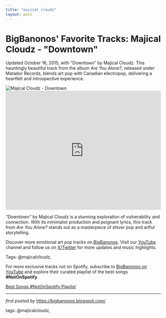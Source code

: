 ```yaml
---
title: "majical cloudz"
layout: post
---
```

<!-- Post Title -->
<h1 >BigBanonos' Favorite Tracks: Majical Cloudz - "Downtown"</h1> <!-- Introductory Text -->
<p >Updated October 16, 2015, with "Downtown" by Majical Cloudz. This hauntingly beautiful track from the album <em>Are You Alone?</em>, released under Matador Records, blends art pop with Canadian electropop, delivering a heartfelt and introspective experience.</p> <!-- Featured Image -->
<div > <img src="https://i.ytimg.com/vi/7Rihk7_2BVw/maxresdefault.jpg" alt="Majical Cloudz - Downtown" />
</div> <!-- YouTube Video Embed -->
<div > <iframe width="100%" height="385" src="https://www.youtube.com/embed/7Rihk7_2BVw" title="Majical Cloudz - Downtown (Official Video)" frameborder="0" allow="accelerometer; autoplay; clipboard-write; encrypted-media; gyroscope; picture-in-picture; web-share" referrerpolicy="strict-origin-when-cross-origin" allowfullscreen></iframe>
</div> <!-- Song Information -->
<div > <p><em>"Downtown"</em> by Majical Cloudz is a stunning exploration of vulnerability and connection. With its minimalist production and poignant lyrics, this track from <em>Are You Alone?</em> stands out as a masterpiece of shiver pop and artful storytelling.</p>
</div> <!-- Footer Links -->
<div > <p>Discover more emotional art pop tracks on <a href="https://bigbanonos.blogspot.com/" target="_blank">BigBanonos</a>. Visit our <a href="https://www.youtube.com/@BigBanonos" target="_blank">YouTube</a> channel and follow us on <a href="https://x.com/bigbanonos" target="_blank">X/Twitter</a> for more updates and music highlights.</p>
</div> <!-- Tags -->
<p >Tags: @majicalcloudz,</p>


<!--Subscribe and Playlist Links-->
<div>
    <p>For more exclusive tracks not on Spotify, subscribe to <a href="https://www.youtube.com/@BigBanonos" target="_blank">BigBanonos on YouTube</a> and explore their curated playlist of the best songs <strong>#NotOnSpotify</strong>.</p>
    <p><a href="https://www.youtube.com/playlist?list=PLtuNtuTatqI0kFahUCbtbfenC_ET5O_tr" target="_blank">Best Songs #NotOnSpotify Playlist<br /></a></p></div>

<hr />

<p><em>first posted by</em> <a href="https://bigbanonos.blogspot.com/" rel="noopener" target="_new">https://bigbanonos.blogspot.com/</a></p>

<p>tags: @majicalcloudz,</p>
